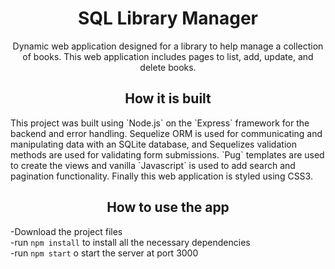 <h1 align="center">SQL Library Manager</h1>
<p align="center">Dynamic web application designed for a library to help manage a collection of books. This web application includes pages to list, add, update, and delete books. </p>

<h2 align="center">How it is built</h2>
<p> This project was built using `Node.js` on the `Express` framework for the backend and error handling. Sequelize ORM is used for communicating and manipulating data with an SQLite database, and Sequelizes validation methods are used for validating form submissions. `Pug` templates are used to create the views and vanilla `Javascript` is used to add search and pagination functionality. Finally this web application is styled using CSS3. </p>

<h2 align="center">How to use the app</h2>

-Download the project files<br>
-run `npm install` to install all the necessary dependencies<br>
-run `npm start` o start the server at port 3000<br> 

